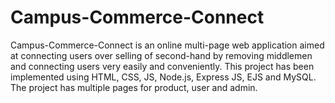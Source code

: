 # Campus-Commerce-Connect
Campus-Commerce-Connect is an online multi-page web application aimed at connecting users over selling of second-hand by removing middlemen and connecting users very easily and conveniently. This project has been implemented using HTML, CSS, JS, Node.js, Express JS, EJS and MySQL. The project has multiple pages for product, user and admin.
